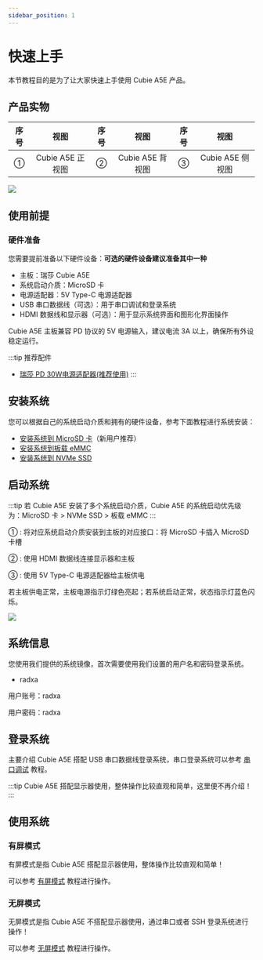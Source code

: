 ```yaml
---
sidebar_position: 1
---
```


# 快速上手

本节教程目的是为了让大家快速上手使用 Cubie A5E 产品。

## 产品实物

| 序号 |       视图       | 序号 |       视图       | 序号 |       视图       |
| :--: | :--------------: | :--: | :--------------: | :--: | :--------------: |
|  ①   | Cubie A5E 正视图 |  ②   | Cubie A5E 背视图 |  ③   | Cubie A5E 侧视图 |

<div style={{textAlign: 'center'}}>
   <img src="/img/cubie/a5e/cubie_a5e_view.webp" style={{width: '100%', maxWidth: '1200px'}} />
</div>

## 使用前提

### 硬件准备

您需要提前准备以下硬件设备：**可选的硬件设备建议准备其中一种**

- 主板：瑞莎 Cubie A5E
- 系统启动介质：MicroSD 卡
- 电源适配器：5V Type-C 电源适配器
- USB 串口数据线（可选）：用于串口调试和登录系统
- HDMI 数据线和显示器（可选）：用于显示系统界面和图形化界面操作

Cubie A5E 主板兼容 PD 协议的 5V 电源输入，建议电流 3A 以上，确保所有外设稳定运行。

:::tip 推荐配件

- [瑞莎 PD 30W电源适配器(推荐使用)](https://radxa.com/products/accessories/power-pd-30w)
  :::

## 安装系统

您可以根据自己的系统启动介质和拥有的硬件设备，参考下面教程进行系统安装：

- [安装系统到 MicroSD 卡](./install-system/sd_system)（新用户推荐）
- [安装系统到板载 eMMC](./install-system/emmc-system)
- [安装系统到 NVMe SSD](./install-system/nvme-system)

## 启动系统

:::tip
若 Cubie A5E 安装了多个系统启动介质，Cubie A5E 的系统启动优先级为：MicroSD 卡 > NVMe SSD > 板载 eMMC
:::

① : 将对应系统启动介质安装到主板的对应接口：将 MicroSD 卡插入 MicroSD 卡槽

② : 使用 HDMI 数据线连接显示器和主板

③ : 使用 5V Type-C 电源适配器给主板供电

若主板供电正常，主板电源指示灯绿色亮起；若系统启动正常，状态指示灯蓝色闪烁。

<div style={{textAlign: 'center'}}>
   <img src="/img/cubie/a5e/a5e-quickly-start.webp" style={{width: '100%', maxWidth: '1200px'}} />
</div>

## 系统信息

您使用我们提供的系统镜像，首次需要使用我们设置的用户名和密码登录系统。

- radxa

用户账号：radxa

用户密码：radxa

## 登录系统

主要介绍 Cubie A5E 搭配 USB 串口数据线登录系统，串口登录系统可以参考 [串口调试](../system-config/uart_debug) 教程。

:::tip
Cubie A5E 搭配显示器使用，整体操作比较直观和简单，这里便不再介绍！
:::

## 使用系统

### 有屏模式

有屏模式是指 Cubie A5E 搭配显示器使用，整体操作比较直观和简单！

可以参考 [有屏模式](./screen-mode) 教程进行操作。

### 无屏模式

无屏模式是指 Cubie A5E 不搭配显示器使用，通过串口或者 SSH 登录系统进行操作！

可以参考 [无屏模式](./headless-mode) 教程进行操作。
